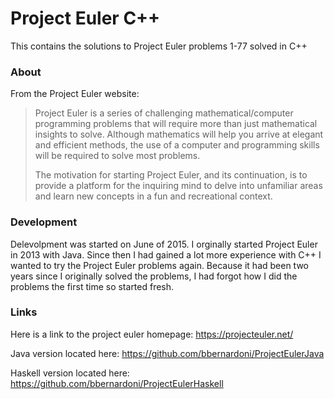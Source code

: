 # Project Euler C++

This contains the solutions to Project Euler problems 1-77 solved in C++

### About

From the Project Euler website:

> Project Euler is a series of challenging mathematical/computer programming problems that will require more than 
> just mathematical insights to solve. Although mathematics will help you arrive at elegant and efficient methods, 
> the use of a computer and programming skills will be required to solve most problems.
> 
> The motivation for starting Project Euler, and its continuation, is to provide a platform for the inquiring mind 
> to delve into unfamiliar areas and learn new concepts in a fun and recreational context.

### Development

Delevolpment was started on June of 2015. I orginally started Project Euler in 2013 with Java. Since then I had gained
a lot more experience with C++ I wanted to try the Project Euler problems again. Because it had been two years since I 
originally solved the problems, I had forgot how I did the problems the first time so started fresh. 

### Links

Here is a link to the project euler homepage: https://projecteuler.net/

Java version located here: https://github.com/bbernardoni/ProjectEulerJava

Haskell version located here: https://github.com/bbernardoni/ProjectEulerHaskell
